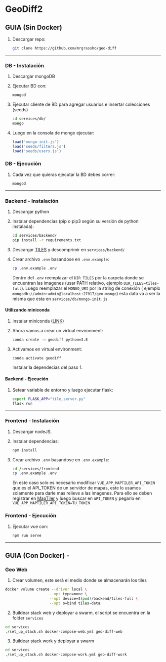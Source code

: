 # GeoDiff2

## GUIA (Sin Docker)

1. Descargar repo:

    ```bash
    git clone https://github.com/mrgrassho/geo-diff
    ```

---

### DB - Instalación

1. Descargar mongoDB
1. Ejecutar BD con:

    ```bash
    mongod
    ```

1. Ejecutar cliente de BD para agregar usuarios e insertar colecciones (seeds)

    ```bash
    cd services/db/
    mongo
    ```

1. Luego en la consola de mongo ejecutar:

    ```js
    load('mongo-init.js')
    load('seeds/filters.js')
    load('seeds/users.js')
    ```

### DB - Ejecución

1. Cada vez que quieras ejecutar la BD debes correr:

    ```bash
    mongod
    ```

---

### Backend - Instalación

1. Descargar python
1. Instalar dependencias (pip o pip3 según su versión de python instalada):

    ```bash
    cd services/backend/
    pip install -r requirements.txt
    ```

1. Descargar [TILES](https://app.box.com/s/pakte9wz7u0xfoitmktxsspbz01wsijc) y descomprimir en `services/backend/`
1. Crear archivo `.env` basandose en `.env.example`:

    ```bash
    cp .env.example .env
    ```

    Dentro del `.env` reemplazar el `DIR_TILES` por la carpeta donde se encuentran las imagenes (usar PATH relativo, ejemplo `DIR_TILES=tiles-full`). Luego reemplazar el `MONGO_URI` por la string de conexión ( ejemplo `mongodb://admin:admin@localhost:27017/geo-mongo`) esta data va a ser la misma que esta en `services/db/mongo-init.js`

#### Utilizando miniconda

1. Instalar miniconda [(LINK)](https://docs.conda.io/en/latest/miniconda.html#linux-installers)

1. Ahora vamos a crear un virtual environment:

    ```bash
    conda create -n geodiff python=3.8
    ```

1. Activamos en virtual environment:

    ```bash
    conda activate geodiff
    ```

    Instalar la dependecias del paso 1.


#### Backend - Ejecución

1. Setear variable de entorno y luego ejecutar flask:

    ```bash
    export FLASK_APP="tile_server.py"
    flask run
    ```

---

### Frontend - Instalación

1. Descargar nodeJS.
1. Instalar dependencias:

    ```bash
    npm install
    ```

1. Crear archivo `.env` basandose en `.env.example`:

    ```bash
    cd /services/frontend
    cp .env.example .env
    ```

    En este caso solo es necesario modificar `VUE_APP_MAPTILER_API_TOKEN` que es el API_TOKEN de un servidor de mapas, este lo usamos solamente para darle mas relieve a las imagenes. Para ello se deben registrar en [MapTiler](https://cloud.maptiler.com/auth/widget) y luego buscar en `API_TOKEN` y pegarlo en `VUE_APP_MAPTILER_API_TOKEN=TU_TOKEN`

### Frontend - Ejecución

1. Ejecutar vue con:

    ```bash
    npm run serve
    ```
---

## GUIA (Con Docker) - 

### Geo Web

1. Crear volumen, este será el medio donde se almacenarán los tiles

```bash
docker volume create --driver local \
                    --opt type=none \
                    --opt device=$(pwd)/backend/tiles-full \
                    --opt o=bind tiles-data
```

2. Buildear stack web y deployar a swarm, el script se encuentra en la folder `services`

```bash
cd services
./set_up_stack.sh docker-compose-web.yml geo-diff-web  
```

3. Buildear stack work y deployar a swarm

```bash
cd services
./set_up_stack.sh docker-compose-work.yml geo-diff-work  
```
